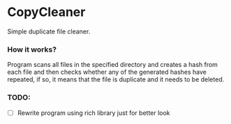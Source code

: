 # CopyCleaner
Simple duplicate file cleaner.

### How it works?
Program scans all files in the specified directory and creates a hash from each file and then checks whether any of the generated hashes have repeated, if so, it means that the file is duplicate and it needs to be deleted.

### TODO:
- [ ] Rewrite program using rich library just for better look
